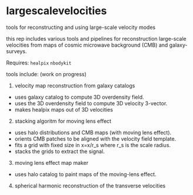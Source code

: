 # largescalevelocities

tools for reconstructing and using large-scale velocity modes

this rep includes various tools and pipelines for reconstruction large-scale velocities from maps of cosmic microwave background (CMB) and galaxy-surveys. 

Requires: 
`healpix`
`nbodykit`

tools include: (work on progress)

1) velocity map reconstruction from galaxy catalogs
- uses galaxy catalog to compute 3D overdensity field. 
- uses the 3D overdensity field to compute 3D velocity 3-vector. 
- makes healpix maps out of 3D velocities

2) stacking algoritm for moving lens effect
 - uses halo distributions and CMB maps (with moving lens effect).
 - orients CMB patches to be aligned with the velocity field template. 
 - fits a grid with fixed size in x=x/r_s where r_s is the scale radius.
 - stacks the grids to extract the signal. 

3) moving lens effect map maker
 - uses halo catalog to paint maps of the moving-lens effect.

4) spherical harmonic reconstruction of the transverse velocities


